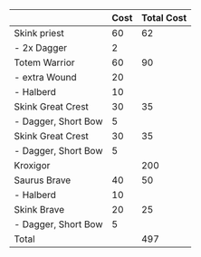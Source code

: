 | | Cost | Total Cost |
| ---| --- | --- |
Skink priest  |	60 | 62 | 
| - 2x Dagger |	2 |
|Totem Warrior | 60	| 90 |
| - extra Wound	| 20 |
| - Halberd | 10 |
| Skink Great Crest | 30	| 35 |
| - Dagger,  Short Bow	| 5 |
| Skink Great Crest | 30	| 35 |
| - Dagger,  Short Bow	| 5 |
| Kroxigor	|| 200 |
| Saurus Brave | 40	| 50 |
| - Halberd | 10 |
| Skink Brave | 20	| 25 |
| - Dagger,  Short Bow	| 5 |
| Total | |  497 |

